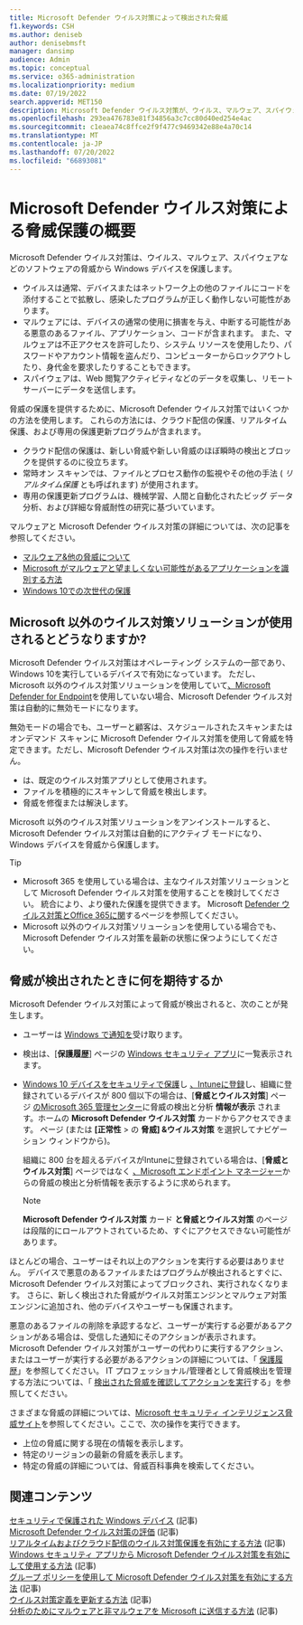```yaml
---
title: Microsoft Defender ウイルス対策によって検出された脅威
f1.keywords: CSH
ms.author: deniseb
author: denisebmsft
manager: dansimp
audience: Admin
ms.topic: conceptual
ms.service: o365-administration
ms.localizationpriority: medium
ms.date: 07/19/2022
search.appverid: MET150
description: Microsoft Defender ウイルス対策が、ウイルス、マルウェア、スパイウェアなどのソフトウェアの脅威から Windows デバイスを保護する方法について説明します。
ms.openlocfilehash: 293ea476783e81f34856a3c7cc80d40ed254e4ac
ms.sourcegitcommit: c1eaea74c8ffce2f9f477c9469342e88e4a70c14
ms.translationtype: MT
ms.contentlocale: ja-JP
ms.lasthandoff: 07/20/2022
ms.locfileid: "66893081"
---
```

# <a name="overview-of-threat-protection-by-microsoft-defender-antivirus"></a>Microsoft Defender ウイルス対策による脅威保護の概要

Microsoft Defender ウイルス対策は、ウイルス、マルウェア、スパイウェアなどのソフトウェアの脅威から Windows デバイスを保護します。

- ウイルスは通常、デバイスまたはネットワーク上の他のファイルにコードを添付することで拡散し、感染したプログラムが正しく動作しない可能性があります。
- マルウェアには、デバイスの通常の使用に損害を与え、中断する可能性がある悪意のあるファイル、アプリケーション、コードが含まれます。 また、マルウェアは不正アクセスを許可したり、システム リソースを使用したり、パスワードやアカウント情報を盗んだり、コンピューターからロックアウトしたり、身代金を要求したりすることもできます。
- スパイウェアは、Web 閲覧アクティビティなどのデータを収集し、リモート サーバーにデータを送信します。
 
脅威の保護を提供するために、Microsoft Defender ウイルス対策ではいくつかの方法を使用します。 これらの方法には、クラウド配信の保護、リアルタイム保護、および専用の保護更新プログラムが含まれます。

- クラウド配信の保護は、新しい脅威や新しい脅威のほぼ瞬時の検出とブロックを提供するのに役立ちます。
- 常時オン スキャンでは、ファイルとプロセス動作の監視やその他の手法 ( *リアルタイム保護* とも呼ばれます) が使用されます。
- 専用の保護更新プログラムは、機械学習、人間と自動化されたビッグ データ分析、および詳細な脅威耐性の研究に基づいています。 

マルウェアと Microsoft Defender ウイルス対策の詳細については、次の記事を参照してください。 

- [マルウェア&他の脅威について](/windows/security/threat-protection/intelligence/understanding-malware)
- [Microsoft がマルウェアと望ましくない可能性があるアプリケーションを識別する方法](/windows/security/threat-protection/intelligence/criteria)
- [Windows 10での次世代の保護](/windows/security/threat-protection/microsoft-defender-antivirus/microsoft-defender-antivirus-in-windows-10)

## <a name="what-happens-when-a-non-microsoft-antivirus-solution-is-used"></a>Microsoft 以外のウイルス対策ソリューションが使用されるとどうなりますか? 

Microsoft Defender ウイルス対策はオペレーティング システムの一部であり、Windows 10を実行しているデバイスで有効になっています。 ただし、Microsoft 以外のウイルス対策ソリューションを使用していて[、Microsoft Defender for Endpoint](/windows/security/threat-protection/microsoft-defender-atp/microsoft-defender-advanced-threat-protection)を使用していない場合、Microsoft Defender ウイルス対策は自動的に無効モードになります。  

無効モードの場合でも、ユーザーと顧客は、スケジュールされたスキャンまたはオンデマンド スキャンに Microsoft Defender ウイルス対策を使用して脅威を特定できます。ただし、Microsoft Defender ウイルス対策は次の操作を行いません。

- は、既定のウイルス対策アプリとして使用されます。
- ファイルを積極的にスキャンして脅威を検出します。
- 脅威を修復または解決します。

Microsoft 以外のウイルス対策ソリューションをアンインストールすると、Microsoft Defender ウイルス対策は自動的にアクティブ モードになり、Windows デバイスを脅威から保護します。

> [!TIP]
> - Microsoft 365 を使用している場合は、主なウイルス対策ソリューションとして Microsoft Defender ウイルス対策を使用することを検討してください。 統合により、より優れた保護を提供できます。 Microsoft [Defender ウイルス対策とOffice 365に関](/windows/security/threat-protection/microsoft-defender-antivirus/office-365-microsoft-defender-antivirus)するページを参照してください。
> - Microsoft 以外のウイルス対策ソリューションを使用している場合でも、Microsoft Defender ウイルス対策を最新の状態に保つようにしてください。

## <a name="what-to-expect-when-threats-are-detected"></a>脅威が検出されたときに何を期待するか

Microsoft Defender ウイルス対策によって脅威が検出されると、次のことが発生します。

- ユーザーは [Windows で通知を](https://support.microsoft.com/windows/8942c744-6198-fe56-4639-34320cf9444e)受け取ります。 
- 検出は、[**保護履歴**] ページの [Windows セキュリティ アプリ](/windows/security/threat-protection/windows-defender-security-center/windows-defender-security-center)に一覧表示されます。  
- [Windows 10 デバイスをセキュリティで保護](../admin/setup/secure-win-10-pcs.md)し [、Intuneに登録](/mem/intune/enrollment/windows-enrollment-methods)し、組織に登録されているデバイスが 800 個以下の場合は、[**脅威とウイルス対策**] ページ <a href="https://go.microsoft.com/fwlink/p/?linkid=2024339" target="_blank">のMicrosoft 365 管理センター</a>に脅威の検出と分析 **情報が表示** されます。ホームの **Microsoft Defender ウイルス対策** カードからアクセスできます。 ページ (または **[正常性** > の **脅威] &ウイルス対策** を選択してナビゲーション ウィンドウから)。

    組織に 800 台を超えるデバイスがIntuneに登録されている場合は、[**脅威とウイルス対策**] ページではなく [、Microsoft エンドポイント マネージャー](/mem/endpoint-manager-overview)からの脅威の検出と分析情報を表示するように求められます。
 
    > [!NOTE]
    > **Microsoft Defender ウイルス対策** カード **と脅威とウイルス対策** のページは段階的にロールアウトされているため、すぐにアクセスできない可能性があります。

ほとんどの場合、ユーザーはそれ以上のアクションを実行する必要はありません。 デバイスで悪意のあるファイルまたはプログラムが検出されるとすぐに、Microsoft Defender ウイルス対策によってブロックされ、実行されなくなります。 さらに、新しく検出された脅威がウイルス対策エンジンとマルウェア対策エンジンに追加され、他のデバイスやユーザーも保護されます。  

悪意のあるファイルの削除を承認するなど、ユーザーが実行する必要があるアクションがある場合は、受信した通知にそのアクションが表示されます。 Microsoft Defender ウイルス対策がユーザーの代わりに実行するアクション、またはユーザーが実行する必要があるアクションの詳細については、「 [保護履歴](https://support.microsoft.com/office/f1e5fd95-09b4-46d1-b8c7-1059a1e09708)」を参照してください。 IT プロフェッショナル/管理者として脅威検出を管理する方法については、「 [検出された脅威を確認してアクションを実行](m365bp-review-threats-take-action.md)する」を参照してください。

さまざまな脅威の詳細については、<a href="https://www.microsoft.com/wdsi/threats" target="_blank">Microsoft セキュリティ インテリジェンス脅威サイト</a>を参照してください。ここで、次の操作を実行できます。 

- 上位の脅威に関する現在の情報を表示します。
- 特定のリージョンの最新の脅威を表示します。
- 特定の脅威の詳細については、脅威百科事典を検索してください。

## <a name="related-content"></a>関連コンテンツ

[セキュリティで保護された Windows デバイス](/misc/m365bp-secure-windows-devices) (記事)\
[Microsoft Defender ウイルス対策の評価](/windows/security/threat-protection/microsoft-defender-antivirus/evaluate-microsoft-defender-antivirus) (記事)\
[リアルタイムおよびクラウド配信のウイルス対策保護を有効にする方法](/mem/intune/user-help/turn-on-defender-windows#turn-on-real-time-and-cloud-delivered-protection) (記事)\
[Windows セキュリティ アプリから Microsoft Defender ウイルス対策を有効にして使用する方法](/windows/security/threat-protection/microsoft-defender-antivirus/microsoft-defender-security-center-antivirus) (記事)\
[グループ ポリシーを使用して Microsoft Defender ウイルス対策を有効にする方法](/mem/intune/user-help/turn-on-defender-windows#turn-on-windows-defender) (記事)\
[ウイルス対策定義を更新する方法](/mem/intune/user-help/turn-on-defender-windows#update-your-antivirus-definitions) (記事)\
[分析のためにマルウェアと非マルウェアを Microsoft に送信する方法](/microsoft-365/security/office-365-security/submitting-malware-and-non-malware-to-microsoft-for-analysis) (記事)